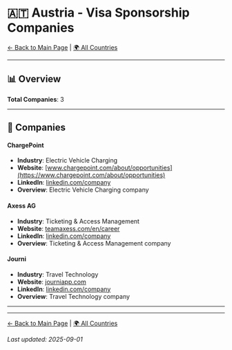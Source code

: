# 🇦🇹 Austria - Visa Sponsorship Companies

[← Back to Main Page](../../README.md) | [🌍 All Countries](../countries.md)

---

## 📊 Overview

**Total Companies**: 3  




---

## 🏢 Companies

#### **ChargePoint**
- **Industry**: Electric Vehicle Charging
- **Website**: [www.chargepoint.com/about/opportunities](https://www.chargepoint.com/about/opportunities)
- **LinkedIn**: [linkedin.com/company](https://www.linkedin.com/company/chargepoint/jobs/)
- **Overview**: Electric Vehicle Charging company

#### **Axess AG**
- **Industry**: Ticketing & Access Management
- **Website**: [teamaxess.com/en/career](https://teamaxess.com/en/career)
- **LinkedIn**: [linkedin.com/company](https://www.linkedin.com/company/axess-ag/)
- **Overview**: Ticketing & Access Management company

#### **Journi**
- **Industry**: Travel Technology
- **Website**: [journiapp.com](https://journiapp.com)
- **LinkedIn**: [linkedin.com/company](https://www.linkedin.com/company/journiapp/jobs/)
- **Overview**: Travel Technology company

---

---

[← Back to Main Page](../../README.md) | [🌍 All Countries](../countries.md)

*Last updated: 2025-09-01*

